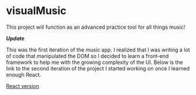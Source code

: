 # visualMusic

This project will function as an advanced practice tool for all things music! 

***Update***

This was the first iteration of the music app. I realized that I was writing a lot of code 
that manipulated the DOM so I decided to learn a front-end framework to help me with the
growing complexity of the UI. Below is the link to the second iteration of the project I 
started working on once I learned enough React.

[React version](https://github.com/jjmiranda8/reactMusicApp)
